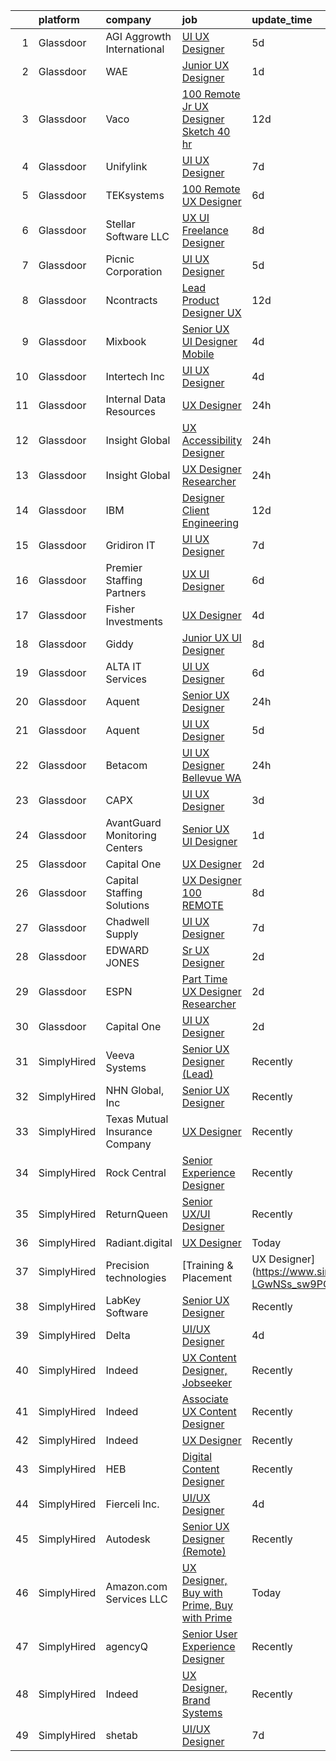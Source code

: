 

|    | platform    | company                        | job                                                                                                                                                                                                                                                                                                                                                                                                                                                                                                                                                                                                                                                                                                                                                                                                                                                                                                                                                                                                                                                                                                                                                                                                                                                                                                                                                                                                                                                                                                                               | update_time   | location                |
|---:|:------------|:-------------------------------|:----------------------------------------------------------------------------------------------------------------------------------------------------------------------------------------------------------------------------------------------------------------------------------------------------------------------------------------------------------------------------------------------------------------------------------------------------------------------------------------------------------------------------------------------------------------------------------------------------------------------------------------------------------------------------------------------------------------------------------------------------------------------------------------------------------------------------------------------------------------------------------------------------------------------------------------------------------------------------------------------------------------------------------------------------------------------------------------------------------------------------------------------------------------------------------------------------------------------------------------------------------------------------------------------------------------------------------------------------------------------------------------------------------------------------------------------------------------------------------------------------------------------------------|:--------------|:------------------------|
|  1 | Glassdoor   | AGI   Aggrowth International   | [UI UX Designer](https://www.glassdoor.com/partner/jobListing.htm?pos=111&ao=1110586&s=58&guid=00000181ae3c5b92a1b04a38618ab7f2&src=GD_JOB_AD&t=SR&vt=w&cs=1_740cd828&cb=1656485600511&jobListingId=1007959098784&cpc=6193B0C32834B022&jrtk=3-0-1g6n3omtukbn7801-1g6n3omuejoqn800-31a2bb4175abd439--6NYlbfkN0Djn2IX06ySSIMu1gfEBEDPYQmbvGwUh4vHPX3-iaCFfQnsfj8FxF0YxhOo-2lW_WpwFCf_rpYGO4erlWt4IBUluqgCUNB-J8gdmphXRAPqbRpt0rOJHz7vASntDwxE8Q3SUgZSqySB1n5evxZKZUvoZVX1RPXSZYW_8CudaFst9ymiw6KYxMEICVIrbvJcH8hnqIiyBOYlv9ROhnE1T8v3jq-ygaIem0tJw4CpO6tGj3WZYCofxtHjw8asO6MrtgpBdp4-Rgt9zQl-g44zYvArmkmOfbFkoS3v4vfI1hzcJG5wBds8sycO_ozX5LO1dIMlMA7_CoCwpZj8QU1rPrt4CtRudybq6tJwFcwu-vjL9Dusuck93U3cyNM-vxJjh2RO_-l3a_Kc8tOrwf4mbrkRfWZT0Pj01Ipa0pjV5U9m7Bb0NheqPFGdqfuR4xbCqwR0H_v3YkA6rwPEa7Epd0YjBfVaobH_9BQ5Rf8wbk04RfmRhmIR2Dr6zfnSAvRpTO83mBbQRmm4zls2hhfrRJb1iWkWNZfy0sMsuP1UTVAWfUAY4rQmn8Cx)                                                                                                                                                                                                                                                                                                                                                                                                                                                                                                                                                                                                                              | 5d            | Lenexa, KS              |
|  2 | Glassdoor   | WAE                            | [Junior UX Designer](https://www.glassdoor.com/partner/jobListing.htm?pos=124&ao=1110586&s=58&guid=00000181ae3c5b92a1b04a38618ab7f2&src=GD_JOB_AD&t=SR&vt=w&ea=1&cs=1_30eba98f&cb=1656485600513&jobListingId=1007965660797&cpc=723ADC3DFE402989&jrtk=3-0-1g6n3omtukbn7801-1g6n3omuejoqn800-a0faa841b9636158--6NYlbfkN0Bl9QJxqCZcWcAyXa034HOvbvet4oZucNDN581_ynRfl1w4Z2vSbYLN9J-8UY_LNbis_ahnIvu3LZzg0dHQhvYpikYSaQmSrDh-pRVEZq7olgA9Rdo3oFZ62Wo1_fs6FNnPGqQlfdhvIui1AJpL0-nPVHspIEnfXKUYk_X-lSPOg3qRd2wKNQsugmfAcHK8zbJWcHVLTYqkUG22dEjKRZ6JzsUIIouxmFCMEyoBIhTEE-_yfEuulq8hkhVJA2uUaGNSbBMeE7LePK3uUURcb_T6AAg7j3kvwsBQSjlcf_rPDfQtuikWhmCyw2gRC0BMoJHVvDKPzEAIZxJbHT1LEo3j6Hnp1rIHxl6ZLcpVt8OjzYKCSVWOq0eXnsbbuFU_HEGcDPUVdasUyXn8oW9TlVI-Xf82tm2fQYncPHmDFT9IoeJqgEMz0kyMfgoXSGYudJma8J8QH_o-fhYvfrne65py4EajXPkTtbmGzPfNsW7Rjs6-FAIzLYru_qvXugwtAmY5v6Exd25h8w%3D%3D)                                                                                                                                                                                                                                                                                                                                                                                                                                                                                                                                                                                                                                                         | 1d            | Rochester, NY           |
|  3 | Glassdoor   | Vaco                           | [100  Remote   Jr  UX Designer  Sketch     40 hr ](https://www.glassdoor.com/partner/jobListing.htm?pos=118&ao=1110586&s=58&guid=00000181ae3c5b92a1b04a38618ab7f2&src=GD_JOB_AD&t=SR&vt=w&ea=1&cs=1_d59a9713&cb=1656485600512&jobListingId=1007944758568&cpc=8795CF9063CD573D&jrtk=3-0-1g6n3omtukbn7801-1g6n3omuejoqn800-e02f2539d15b8b41--6NYlbfkN0D_sybMACCpf9B-677oK5j6rPldVB6BlrVvFjO_o-GJZbzuF-qh4PxErFUqfUsv_6v6VuEJytk8OTP_fPK6NLhMXO4uNYpuWrfG67JPzeXrQa9QLO1j5d3KHgtEElJETLv16xvINxfEp-OkHf9u4J2oSbIJ_koUaoySeXtxA1lZyA9TNH7vLdhcW70W54FMUhWSFVV2QrttWrouMS3EjbrxV-I14d4zEMAmWMIXutZ46pXHkiEeoZud5ak3JKtqWyq71lYKw-oTUuGi0ktI7a_DPOyzILc0GMmA7982jR_Une79VpEtIMCy4YXVkRu39esMM0t1paXtJFkjPUkTyr-NUGCmQkxGMsea8zgMxWQZmotXWXUHIKwouOciaT4yWoc7L4Rj0L4ufALhDJrwSctiL7RddpPaef3ZLMn8g4n87hBAm1jucLfnxw0YsB6gxTio3G1zHoIrbHHe3WVg0eX4dULspHjs93hI0WF5jgYyXVA0rH3i_ow9v6iK5UHajsQPLaYZGS4uTnec6Ifcf-smEzE1Hv9o2s-bW9FlY-wNiQ%3D%3D)                                                                                                                                                                                                                                                                                                                                                                                                                                                                                                                                                                                           | 12d           | Nashville, TN           |
|  4 | Glassdoor   | Unifylink                      | [UI UX Designer](https://www.glassdoor.com/partner/jobListing.htm?pos=116&ao=1110586&s=58&guid=00000181ae3c5b92a1b04a38618ab7f2&src=GD_JOB_AD&t=SR&vt=w&ea=1&cs=1_af9f1eba&cb=1656485600512&jobListingId=1007954705949&cpc=FAE5E775D180B2FB&jrtk=3-0-1g6n3omtukbn7801-1g6n3omuejoqn800-8345601d84ebea1b--6NYlbfkN0DvAcWfG7V1pHyva03dWBytnrLpUwozvI6r2yU4oYTlewjbgBNs_sWRPPVwjFBjT_Ecw3ueYTzyeI4y7lbeGagXdt35_kUzWqZ-VZnLPmck_Fkl8xqmw7Zj_aMMvEN0sMeqRhoc6zx53Kiw5imQHzWRUlv56q4q_4_gu8kbRfqQeUpuis8ZM2Zk3cz6eudyQyZmY6sxFyK7POleZ7qYoB-_NJ0jKJhBnvSHPhirVl13tFrAlwIVkQrKscthSRVYlIpf-bNALnzlvJJNdTp3mVSw2ll91kLxmXu-0e0_rwfgSils1hGCoUwQOCUz5DtMbj0Sz8o9uZ9zl5gAlml8bmLd1D2qmpfZSnOTlm5qpPXlYd5dfAXoDgot_3upTaJ2x6fejBj_KIKIJbzgq4iyOPfNKOUddVKyOsd8YJfq2-vHVHQOZVRBhahBJZvmVKIaAxxR8P2OicWaI3wSXN2dUOdS9TFyzN0LbwPAA8JoNv2LmujUmVfNPPz6)                                                                                                                                                                                                                                                                                                                                                                                                                                                                                                                                                                                                                                                                                         | 7d            | Remote                  |
|  5 | Glassdoor   | TEKsystems                     | [100  Remote UX Designer](https://www.glassdoor.com/partner/jobListing.htm?pos=121&ao=1110586&s=58&guid=00000181ae3c5b92a1b04a38618ab7f2&src=GD_JOB_AD&t=SR&vt=w&cs=1_13d5cdc8&cb=1656485600512&jobListingId=1007956238089&cpc=47CFDC01B3F81FAC&jrtk=3-0-1g6n3omtukbn7801-1g6n3omuejoqn800-d1175cbc0fb1a4a3--6NYlbfkN0AuKz8EBO1xHDEL7V2YF9xF3dC_I9B9i-Zw2Jh8clPMK9BxhHDJszxSyW718EipT5MK1OGvzkmdMuVHp7jiqARR-6rJqDJeEwCXvhkQSMqugnPDxzwrGPIRaB92AMzcjUI9N4hb3BmvfBLRRR-zhbGxCYqW7Q_9v9qQqOIu0swwyd7atvHuJebjTTfBPZA3Kx4GBkQArD2QHR3AmRMbpk9egRLR3ZdvYP46TG4sNc9ZsqJARB5XH9nG5hTDGeS556_feVc7LI1QTxlLT-pmyh-QLtQ3xETgW3WxDjjW60IeRL-3u5tRIODNs5uEoDV7xDEzzs-vnhq7hB6oKL54oxfYpTM8Xm30b6crQzeuSOpbCgU6818cB0BaAM8gmxA8MJBtb5sydsZB_SMsIjHCKhxLVandAj25e144f0O0EzqMud380iLBS5jmtweO2U9qaRn5W1aQSn47DEyGHX_txxKZxSx8fuf4uQWHm1GOfD5ZhmJWJtJEOhVNcDgHlqH4txBzgcdrE1nn4_SPQeinY-XFs6kDQK3hZOG7LVZqNPbo9O27x7XSw3tPi5m9QmMdQ1Cp1l-DYBK8sblFN0pOYeEarFZ_1Ydg9rcuvwz_kn6x12elebMY7ZqIx3P8Q9XcxpjOEecAv9hK4fO54ZWlIC-o0us1uF_N9l11LGPlMisKzuKkUIGupBXV5AOXakCh_vfWZsCciyk_D4CebmbHjYzBpK-1nGFSMUlcyphsOWBSr0fG3bZIget4H0P7TLBRqIgSprjNERV94v4ZzLiYHc4ea2vSsmmwEnghGe9Eq_y4hedW9yWEhEA9Gw5lDEVAxMY35LakVawk5TJZHWWpWPUr4nP0W5PL-AnvtlLHgkyYRtyihX40KhgvxKLnQR2-9BgsO1s32NgnvLe7P2oG7EBs2reqKwVj8oM82eEPsG5xWXgkd8Qji0cnnbdgHjDuQdNprX4OCqZC2Q%3D%3D)                                                                                                                                                                                         | 6d            | Chicago, IL             |
|  6 | Glassdoor   | Stellar Software  LLC          | [UX UI Freelance Designer](https://www.glassdoor.com/partner/jobListing.htm?pos=102&ao=1110586&s=58&guid=00000181ae3c5b92a1b04a38618ab7f2&src=GD_JOB_AD&t=SR&vt=w&ea=1&cs=1_f7e8595f&cb=1656485600510&jobListingId=1007952576276&cpc=C4A69CCDBB3B9599&jrtk=3-0-1g6n3omtukbn7801-1g6n3omuejoqn800-0eefe25d2b1f7dc5--6NYlbfkN0Ag7T5ST3ToIM5SK6lOY2rFzHbgRvuI6EMUSvvS0odH9JpLNm8vkQ1TWpcn0o2QYP59qNT-uG9FWbkUtyMUZIbg_ZSbtBg-7w-AYJoZxzgKyq3Wps8C_W0e-NpDbyTs-trGtysh5Oy1bP51tfzFZQJIiNKepKy_D0xAp1bcWkSJm--6NxN_349w9-uFQSz73k6kuLMaL9FeWQYM497DnHHMbdUbl20qD9RP8IQNj05N5xLqHy9R17xu6-1dTecm553PTRPmB4cpjdKONhTF4fG12We9VRGvgtIHNlfMRj7nUdRBtbi8l-jwC1a2UPPd6rOIMsE6wmEId0nAIpVwIqN22EEXcApL3H2_gb8W3IVLUsLSgjSneCyx13FjpSCRNYF_Tn7pRPkuoifvy04bWwWQSSaQ645Tve2ypxqklBpCru3VFhh96Rh_FBeAAm1sKRouAcVgJMLMzWMJkcT1qwVD)                                                                                                                                                                                                                                                                                                                                                                                                                                                                                                                                                                                                                                                                                                               | 8d            | Remote                  |
|  7 | Glassdoor   | Picnic Corporation             | [UI UX Designer](https://www.glassdoor.com/partner/jobListing.htm?pos=101&ao=1110586&s=58&guid=00000181ae3c5b92a1b04a38618ab7f2&src=GD_JOB_AD&t=SR&vt=w&cs=1_beb989c0&cb=1656485600509&jobListingId=1007959855137&cpc=280AB1FAEDD8D536&jrtk=3-0-1g6n3omtukbn7801-1g6n3omuejoqn800-56d71957f64b4f26--6NYlbfkN0AZhccrYCUSJlZEde1UnGXnwlG1V9FU8luw-eezWnVYrwkZU9Nn3vDPLiBGdKfRfOKqHoH9lNromLxpJWxz1HCnkCbTKREXczUIw_WJJAFekORbwSnros2KrSQTa6eBeFZB4cuIIu-WAB3SvjdzxzFl2gZrXlqeow6F15u3zaXViiRXiPRmPKqvyU2KJ7shLnLnGYdqVXxhCP6lA4O5tYxxW9pDglQDJyyFm70GaAtBIYCpnJiNV2xL-JJ5TA5_Ye_u5BEOpQx1wKdDk2zBI1mLkA4VyCLMj2ktVDacxLcnsMEa59-rJe02e6HMBnJpeWPhbpz7eLhGBF1YNH35M5QOUYzJOxipoPVgJQf_S6QKjP-Rn7iC-hzFyghEO4fzMJnHTU10s2YmViKkWO7861X3NUbxT-VALFolVk9SINjXZ8rGDzs8hWIu)                                                                                                                                                                                                                                                                                                                                                                                                                                                                                                                                                                                                                                                                                                                                                              | 5d            | Washington, DC          |
|  8 | Glassdoor   | Ncontracts                     | [Lead Product Designer  UX ](https://www.glassdoor.com/partner/jobListing.htm?pos=110&ao=1110586&s=58&guid=00000181ae3c5b92a1b04a38618ab7f2&src=GD_JOB_AD&t=SR&vt=w&cs=1_1b81ceb1&cb=1656485600510&jobListingId=1007945346444&cpc=618B7C2C2BCBC227&jrtk=3-0-1g6n3omtukbn7801-1g6n3omuejoqn800-d3da30148c1642f8--6NYlbfkN0Aq9HmX44OUCT9C083U-tVLtPMcE-Lo1ci6jGD9sMH0eTtXVsGF8AISsggloWTf0OJTz59b83qyOmlukXXwzz9xrcMoEkWSWf9LqSqkXpYNDwGXj2IAK0xEMmGBFyQLkUUEC-_0JV3VAKkjQ1CYbP9v_SLIK4CXzCotSk82l7SG0evRUAGF0NMCerSxYAbPxbn526EXmv815RA2RlBLBgqVt4r_1UUPU4PTHkQ1rIHHcxLuWCWvOD3s7_s_QsHk4vxHMW1gg9Dxc8o6zbIpwlehF1z7aNhSX8lJ4iSD4WARKSWd_4v6pyC7_Jns4h1bUljGpeKXN_QGAo0jttG9tHSr6p4JpaYXCfY1sux0-4oclOlrJPpUVsFYka8MqK2jvser5l9lfzuPQw8lZHD-AirwMEgtXp9UlXl_omfyGkpzAO3VRWg0527Y73ILV8mvdWHcxv9DRobRRaisiQ_A8nr0WMi-MrygWt4X8CZcvlVn1rSwcVL-M1Co2IAlHMeDZXJJQqQpHUQ2RufEgRQe-wo9fUPJXiCVIeCKzYYZgcYj7ycMPgfNB6MwX8oio4QAl6BufW1bhW8sYfBU23U1HGwmFbIYryUIN9Y%3D)                                                                                                                                                                                                                                                                                                                                                                                                                                                                                                                                                                    | 12d           | Remote                  |
|  9 | Glassdoor   | Mixbook                        | [Senior UX UI Designer   Mobile](https://www.glassdoor.com/partner/jobListing.htm?pos=122&ao=1110586&s=58&guid=00000181ae3c5b92a1b04a38618ab7f2&src=GD_JOB_AD&t=SR&vt=w&cs=1_a5c990c9&cb=1656485600512&jobListingId=1007961251273&cpc=03F67E1B243A1AE3&jrtk=3-0-1g6n3omtukbn7801-1g6n3omuejoqn800-48d23ef22572f234--6NYlbfkN0CgBgcxuOwrlzWFp0xvOgllyDb1Hw7UsKEX_IsXppgvM6uAJamCvu0RwJqTxcssVeWuAE7kam0Mbj4OAuuLasRcnQQ5eRSC7u85Ks7LNrnYsgF4AOu4yo4R3SxAPmHwiy__wqaT4RKPXHY9qUX-I9ZWqr_oZtgQmCVeUo6dgNu5MsoshY_VlrMVkMpr1DxMoxMXF9V503bqkSG2ckfTV5IQGGvSi0MWbAewKyV1S2pBgOwpEVUwlM5A59QNlUswKBaMpBNh2gwdVPcnb2D5pWysjJOTHqZ76GvtEVDwBBF7u8DxlbxBiYrq1W-L2tuY2QiWlslfQFFBBW4JO8i2lJY25yZotmSBqicGe3HUhPXZKw43zFAQv2Otm6AgZWzTr021eaUXhQKY4IXkZqfvIsjRc2MbOuqjcrHag8Mtq0J_CYHS6Oqw7FcVIHG0GCyBc_g%3D)                                                                                                                                                                                                                                                                                                                                                                                                                                                                                                                                                                                                                                                                                                                                | 4d            | Redwood City, CA        |
| 10 | Glassdoor   | Intertech  Inc                 | [UI UX Designer](https://www.glassdoor.com/partner/jobListing.htm?pos=104&ao=1110586&s=58&guid=00000181ae3c5b92a1b04a38618ab7f2&src=GD_JOB_AD&t=SR&vt=w&ea=1&cs=1_a5cb0ffe&cb=1656485600510&jobListingId=1007962072236&cpc=39A4E8CE329AB187&jrtk=3-0-1g6n3omtukbn7801-1g6n3omuejoqn800-78a1d7054f60575a--6NYlbfkN0DPtnWd5c3HSXcHE7Q9oJFHp5RQto9btUDg0qVxvc0iqj-fTOFvfyy1ASDi6wx1MLRFKZuqCn0oWFb_YUg9_gQHixz7-UunjvelxgYqfOjCC3bEKi5jKMuP_R0yp6xj-SwrPJPjFxWP82GukHDaXMiFBxo5j3UPfOZe1H9vMPyfwxHXbXjkD5wxXup_ZjoHszj2dYhzqffQfvU_gw92_zyxIX6rKr8Nd93NTDs50jVWFOySCfK103EQ2jkd_QNIOcCllI5tL1LkoHHMIHez0OleP-AvRlo5LRTW5Na2hP1Y_HhaPyfbcRQWyHLWZ-5-PeziiBIGNJPr2cjeT-AHv8YVuZvdWVvOEB2857UfInWImD_GlfaK63-HOIV9wvfxEKOvZtomQIiNve_z8tLWVIXdJsol0IbguIPliW1kMjOj5Nvw6eWglZhDKoEsnkPt4FWjHZdKC3X7mVh2ld5Rb1Es3TOWc9xpuqNfRWPrEiphDiyszh6Su9N8--sa5HWVJm3yuup_GtsPqX3oLMW6w5icHiF2hyLfJosmQAsYaep-Ze_2FD9xcDYSnMQtPsMeTiu8IifrIOsE1w%3D%3D)                                                                                                                                                                                                                                                                                                                                                                                                                                                                                                                                                                                             | 4d            | Inver Grove Heights, MN |
| 11 | Glassdoor   | Internal Data Resources        | [UX Designer](https://www.glassdoor.com/partner/jobListing.htm?pos=120&ao=1110586&s=58&guid=00000181ae3c5b92a1b04a38618ab7f2&src=GD_JOB_AD&t=SR&vt=w&ea=1&cs=1_5ced085f&cb=1656485600512&jobListingId=1007968443123&cpc=32EE424DE2B657EB&jrtk=3-0-1g6n3omtukbn7801-1g6n3omuejoqn800-32c858f71b520440--6NYlbfkN0D-IIHpRgNhhiguU_t6VlqfhfFf3-SclHiEW6RanCpGL0AEnsnTmiX299MBfDVxpfo-5zRN68ol5JfiYGxRMp2na96tIL9LU_2XVgU38mkoy_AjAJKnwnfnNr46nlM5VxSkz9FYTZB7uTE90SFVMEAjnVC9vIy1mjxQQVIRhEiNXHqpGfz9zK5V9c_d8pGi-fj_8XmGTgOKGk7GgbeVlkD8FvzEVXxqM_5qO3WDftaNGsVPkgOeqR066NTxjaQdoh586fJAePhzEstm6MqF--Nd6XBlHBgUrLIX2Pd6IdWO929MMibqx0koGCXyaE26LisDup88G-YHXSiqxsKav_x0Zek89jPGcSm6ME5oYc8qmkPqCR4OPgy5xwD_rV7TGDjCqM3O26v2U1MjAYCq-8xy3s-wwSL1C29470LCsoe0YKurDOPrW7RwRXnWJgY5pR5UbEISeWO3FGvpmE5DdEEUD8IGuGjyi-9AFZ4KFEGXHm3J5jQqcZFt8-dKxGZN0LDsjNrSRgZzo7nJybdwShJc)                                                                                                                                                                                                                                                                                                                                                                                                                                                                                                                                                                                                                                                            | 24h           | Remote                  |
| 12 | Glassdoor   | Insight Global                 | [UX Accessibility Designer](https://www.glassdoor.com/partner/jobListing.htm?pos=127&ao=1110586&s=58&guid=00000181ae3c5b92a1b04a38618ab7f2&src=GD_JOB_AD&t=SR&vt=w&cs=1_49c75f34&cb=1656485600513&jobListingId=1007968781531&cpc=F41FEAB56D215062&jrtk=3-0-1g6n3omtukbn7801-1g6n3omuejoqn800-bf1c0b970e5b1c56--6NYlbfkN0BKkHZu3wF05EeDimN_p6sYpKCMArvwa95YdH7UpkaBCqc7l59Erwqcl-ZxWPl_M-l_WPOzjxV44hcsdBZL_GlC75Rl95SPY3hwVboA_4YjzWjsNr_1fswuuL2GPGdLNyAeKq0NEOeGJ8aL_3d2YklSYszh8RSQydGTN5Nh9PsJ2rIYy16mMco5OnCEzsuCPfWQwBx_xDbHe77Q8gk3IKXJBkzEWGLpVxdZt7qhF0NJQPgjLxk-2g2cKvNYE1Zk-Ip8vIqQ8TDbrN_me-AtW-nsGOSGrI46g9BRPVrN7L7fLq_V9RtvX2F7rfss2lREVZOuJqq-TETgbJMpN6TBQnUzMiFnBqMInscXcRjaUJUrR9Pjz2LHQCm-fyRVYJ0_D3TVAV1Qbg7bZvxOjl0aSglpRD9AYoGt2LuL5luTifO15jCwOi4BY0wp_jnGHCngpfSjURaBhILhs3EJf1SxwZxFDzwFULzx6IIQikY8S_SXZQ%3D%3D)                                                                                                                                                                                                                                                                                                                                                                                                                                                                                                                                                                                                                                                                                       | 24h           | Redmond, WA             |
| 13 | Glassdoor   | Insight Global                 | [UX Designer   Researcher](https://www.glassdoor.com/partner/jobListing.htm?pos=128&ao=1110586&s=58&guid=00000181ae3c5b92a1b04a38618ab7f2&src=GD_JOB_AD&t=SR&vt=w&ea=1&cs=1_784e0e6c&cb=1656485600513&jobListingId=1007968791211&cpc=334ABAF5D42DC775&jrtk=3-0-1g6n3omtukbn7801-1g6n3omuejoqn800-3302df69f1b49f4b--6NYlbfkN0BKkHZu3wF05EeDimN_p6sYpKCMArvwa95YdH7UpkaBCi52Bcb3JNt3QpXU1JGZrLRD7sv-P36Jix2NDzxnAHaQrDg_KcXVSAv1e9Hph2_BZ62B6DF9tAp-3dZqnV2QpWGJbPLJ0pcemX27JKSSdlIKQ8srLWzDLhBmpmsdJx3O3YIz-F-ZadME69UZDwX-Uq5h_LlkB6wNBS5Ecolq1nC-P2c2t1qlMKsZxNBDGOmZjxcnjxF__rcm9H-073H6dH5_eGdkOG3G2DK5VtWzfbph2K8H13YVPLegnSc5LdyYFOFXNACxSLby6wPeedGFWSCER-HPqdVVWlEGxN_0VqdDi2FVkvOYSYu53xgH1MvJ6X0f1mVdG6BNdK2HaBHTAgbBBec2ByjMqi9mrayvaUU3NrvTagQgYqmHxih0HuVP1Vtm4b6OZzd666giHpG2v4tiWb2sgXnDHa5NEcDybUVMokWPCdnOuh4S2HZ0vl6LgoaObqnI8xkHNiPhCMEezOBF3F6AsFk5MQ%3D%3D)                                                                                                                                                                                                                                                                                                                                                                                                                                                                                                                                                                                                                                                   | 24h           | Remote                  |
| 14 | Glassdoor   | IBM                            | [Designer   Client Engineering](https://www.glassdoor.com/partner/jobListing.htm?pos=107&ao=1110586&s=58&guid=00000181ae3c5b92a1b04a38618ab7f2&src=GD_JOB_AD&t=SR&vt=w&cs=1_8e088cc3&cb=1656485600510&jobListingId=1007944467002&cpc=A938E184CF850189&jrtk=3-0-1g6n3omtukbn7801-1g6n3omuejoqn800-a2d9a28838ac1f88--6NYlbfkN0ASsx9s5kYVCGTGnmC6Xh9NWSoe0erEY_uce-MxN6cSfhCFF8tPJks6RQ6ru_yf5NJI_vklqgYAejQ-A40K5RViQCSBF8LGEX6XtHheCv7uQMicuOD8bMYyUORs2pRFRswTACWwYRxgrmaMA6_p8dmRkNPVx7g2nmzHK5TMn5lTKuDemmx2UICsmICcgUhidZWlW_NEpg6Aqn8b6dfPGpQv9UxU9xzfjvxMoiZHvyfZOQmJoio-_cSbxh4RcWvoRNvqnB-zr2p-_1mTBwOsU_8bGq6krK7XF-gsXZf6Ty6AyFB31RZxDp-7F0mrqzMuMgXplSK2Xnsf1QUk02VW_stqATJOQ8aYIk7hIVDu1-IlwDh6xsNEu1Mo7HFqYvolQ6P1O6uboproxFpCwpzW78hYpXZlNT_uDv0qQRLcVs6R3MPXqzw78gpOomArCstNmvyyujeYjy0szkRdkXXZQA5HleqCzhEPPmBYL-UXcc3Rnu3Lucx64u9bNUkKPlWnfD3XA2oWrVBmCzVCHnmc2E7q-IB20nOmuak8O5DTiczdWbxV1aIie1-BblkS85wvV7ITIB2rK21lYPkuwa74yO4oXJDuaduQ2XepHirH3mKpK60xFKuhCkZdTg_G2_bHeDgvfO4SyVZTGmEQghez3jq15d0QmvvAlfVFB8nqZd4gdLm4A0uoUFgXs7CVHfIWHDp6Y8gf_klUnYAMGoi-y1Hvp_ousg7h2pfmks833lxh5qAG7BGezlaCqGOpVHcRMTaFD0TvJvCvvd43SNukSL-RZG33bCtindQtHhbWvpfFr6xlgk5DcBIf6_iYWfIfm9MVDgVng4PPEFIuVhJTCZw9AsUHYQnTMjciOzNd-3mlBz5Om0lggZFf2_hjvGvl3f1H-8ZRxs6LfYwF1G6p5vhmc0yOTCu232WkuSjt5FOoTnW37R7oflU_sOLAU3f2-Wod499ZR3sF8y57XgAWC8wLuTeR3B3CGMQ4AcQ6A2thckjdjlxojJaRxGIv8wq9uwU6K52np2xpFf6P0IFMYpSKsXKFKYzKMZWBUyyEcA53tD6D2dHZuA_7vOynouaINZUKnpptYsWCrfeghUN5NjKbdtPRIEizdkxGeSM74jnsmOeT_hUQX0t09DeiBL6rkK0%3D) | 12d           | Seattle, WA             |
| 15 | Glassdoor   | Gridiron IT                    | [UI UX Designer](https://www.glassdoor.com/partner/jobListing.htm?pos=119&ao=1110586&s=58&guid=00000181ae3c5b92a1b04a38618ab7f2&src=GD_JOB_AD&t=SR&vt=w&ea=1&cs=1_64444b17&cb=1656485600512&jobListingId=1007954839355&cpc=2CAED5C921A5F994&jrtk=3-0-1g6n3omtukbn7801-1g6n3omuejoqn800-88741a5372c29d56--6NYlbfkN0CTHA6cd59lXtQJ-DuZtBHQsSjOn019HaVEc20FtZol1_8bPJW14iotuMuGn0biAaFCRYd0KBwWwBbRFxrBUU4iHa-oNGf6A7UbAHTY1FcqiGJ4ZrJQZG3AHfkfk-6GVMkW-RXN9EtjmLdujMyxw_q26hsxUj3-_z1pMvrT7ZNaJGKBDiggMxAmoMycFegEjLwHdOkhBsA0fMnB6WUPGPh0ptBCxv29sMaawaaHi1o8YC13QwJGl0eQEhYH2ILiL0jahiwTu-ppldEV8N4R4DRJXdb6Bbc0fMqrkxSE7zY4jZOWuadra_XWu7F6qIUfpXjVtCsruENYJ-XlDW0ZjOaWFFJo250NXvswOLqRMNTHtBH2c2m13M9TqMB1__aeLb7Wd4lpDpIqfwHdb4XC-YnGxnt0ZgD4XbqLTmomMOcfE6vQnmzaOKgFfBCr85M6iieVeFBcEWrbX7Oti6gDt7nJRpNjRsNEMM5qyO3_nM2zUMJyDCKODKIR5mdMknVQbWk%3D)                                                                                                                                                                                                                                                                                                                                                                                                                                                                                                                                                                                                                                                                           | 7d            | Arlington, VA           |
| 16 | Glassdoor   | Premier Staffing Partners      | [UX UI Designer](https://www.glassdoor.com/partner/jobListing.htm?pos=126&ao=1110586&s=58&guid=00000181ae3c5b92a1b04a38618ab7f2&src=GD_JOB_AD&t=SR&vt=w&ea=1&cs=1_748245e9&cb=1656485600513&jobListingId=1007956772391&cpc=8795CF9063CD573D&jrtk=3-0-1g6n3omtukbn7801-1g6n3omuejoqn800-fc0c857a1bfdea19--6NYlbfkN0CyyT-f4oNMZz8hL4LR6EcDrl5vB12i7SyJpvAxFYk5ESjE9CwDanhb7km0chTKgrn4T3ISQQYruKkbVeWGuhEp7D044_bRsQQdODtlwC8XpNx48m-vQoNzSCqUPTuBWs5ty6SyagT83UJBwJa6gR9yNVoyg4DGXJjYP3Os3td6xCESlnt-M7GhzImNeALTBgIt-z7ydN_wf23VUqdJpQ47GY973m5bBaVShcz-VsPeLcY0cNnZauiEQT65V0t6WqcuRa8eQzkrzyn9R_TC3Aj8dv0vPTb7g7NaeYWY921xGkq_WuAHd6WkOxM6Stx-t1o5vx9bHgqQAPxFH-KdcFeZOfI76exb66L7xt2Tx9enULtoIzK5lb82iz9gBtEe8uEla7buFS___nbbbT15ywXRMhgtDnQnUf0NV-iUkuBfGoU49JWlgXsmbpBuYl94sUIVIgK9UXCZMUprJI-IeSoJshm_dLCWJQCH4PFRJ579IcGLzLyp05-T)                                                                                                                                                                                                                                                                                                                                                                                                                                                                                                                                                                                                                                                                                         | 6d            | Remote                  |
| 17 | Glassdoor   | Fisher Investments             | [UX Designer](https://www.glassdoor.com/partner/jobListing.htm?pos=103&ao=1110586&s=58&guid=00000181ae3c5b92a1b04a38618ab7f2&src=GD_JOB_AD&t=SR&vt=w&cs=1_70836f61&cb=1656485600510&jobListingId=1007961810439&cpc=0F120DD93C91FC85&jrtk=3-0-1g6n3omtukbn7801-1g6n3omuejoqn800-53c137068b6c0cae--6NYlbfkN0Bl3v-xNSUlX6M4P4y9QgmujL-lOT3HgqySKLBFYL1_9cuj82YyVgUSV6vzZlcSa8Ywy5kWE_pwT6Ev_ehyyvgf6ChOvVCCMXrqYK4kjWGuO74yFdci4CaMxNo1NeYY1KXAqDVPu6lK10VN8upSFYFgQHdgF5ThRcfZuRk_r9E_0ORICemUCByWjgSiYR-i-es1nFACz8GQJc9UK1fFP2SJsv8LmoCrkcon3NEKcgjZyaS1Fq7Ht5YCrsdACAqilw2dUjZYf3Q__hwrDNlkfJyw2-ho7c-HO82f7Vz4OIINgI1wlZ3z50mVlOFxcex23S0aDSnk89TRVBG486Zzyz7TU_m2YUmQAMigZk69nCsumXTllM601mgjMs_CUBOpZOBuP-_U5m0Dd3bPx1LfMe0Q_a7Sz28OauUtAlwCHH6GFWe9AteEqF9eCKvMUzLiPFo%3D)                                                                                                                                                                                                                                                                                                                                                                                                                                                                                                                                                                                                                                                                                                                                                   | 4d            | Gresham, OR             |
| 18 | Glassdoor   | Giddy                          | [Junior UX UI Designer](https://www.glassdoor.com/partner/jobListing.htm?pos=114&ao=1110586&s=58&guid=00000181ae3c5b92a1b04a38618ab7f2&src=GD_JOB_AD&t=SR&vt=w&ea=1&cs=1_3b87673e&cb=1656485600512&jobListingId=1007951578014&cpc=4B86475FAF393599&jrtk=3-0-1g6n3omtukbn7801-1g6n3omuejoqn800-c06741ce87d16215--6NYlbfkN0Cd5ZvLdai7cR0fypH5_WiGezUQesq24dbKuF0ly35ya-DdLtg6_ErMLz-7uAZgdPZamq5y_fc4ZfEMgD2fWqckWmBbfsQ9JLTEFS4wMTE7SO3sY5Sj2_K9A8iasaOGV_WEgzfgCxrta-rKLd5Z8jahiu3N5f1Xs1KK5u8dVgR4OaF99KKjPHtYL4OXcmW1d6sSSsuIoL2WEXkhZqJiBHp7pKzVfO-rA4QZWKqDpK4TIcPY1ZpKrdIMLbxj7BBpTSuPLAtcixJj7ZGRshzzaOwRSuSBuJlwS2wRwVSrAC8KsxcOJL2622V-zkodIUgN8HuohEiXIVqYakKa5hJXoMFxjSC28nJlX8di_N_pJpYDsg3crEB5QG6CRF10fhhq8-l2wxG6nQHmmT6R0WL_BZfBKJarq2rg-ymzA9lDwJ04OU8UoaDa425RFHtIrxa1tfsnnDPsMmvTZfDR2nCFHiIWzOYHqaazC45XxUk_Bv9Px_DqOUZmWjjbBvky32umiSU%3D)                                                                                                                                                                                                                                                                                                                                                                                                                                                                                                                                                                                                                                                                    | 8d            | Austin, TX              |
| 19 | Glassdoor   | ALTA IT Services               | [UI UX Designer](https://www.glassdoor.com/partner/jobListing.htm?pos=123&ao=1110586&s=58&guid=00000181ae3c5b92a1b04a38618ab7f2&src=GD_JOB_AD&t=SR&vt=w&cs=1_851a111a&cb=1656485600513&jobListingId=1007957847353&cpc=A65DF3A704A48F9B&jrtk=3-0-1g6n3omtukbn7801-1g6n3omuejoqn800-e4637c6247f2d4b3--6NYlbfkN0AXtvPDqDev6liskt-h_3vAUEMM26GmMOlWYCAn-kvNiXTWhOpXUsJAjGAig0pzkvYa1xTv938V8AprbvBKyGKbluFkofkwjmWGEUGrixyiSU9B_zk8JUJ0NIqQpuryShHK3RV6xUk2Ggqlg6Of9EmFfPG9qHg7_gfZuYHS1pCyomKZ8gZZUo-Q5CZsnfNAgGz3ccdgTYPk7KFti6YNMBuIYMhDgLh7rsq61HgcAVGXbkIV1Yjgh3BrFNHLCPWAM5ATnFzL-SSmXnBDfiZaJNRhojnKdfAi3ljnjy1pSooK0RNoB_EX7HkqYAyy7d5Bobc1m8AxRZc4lV-31CcZp29ALogBw6Hl3uR3Ezm4zunhgTlTN_07LAu9qGZdYauRph4It06zkBZ_vBoIucx9HQ4l63D54j3R_GW-U7HtfbjP2Q66oKmXesPUQMntPvK-w_Tgs7HCYGMPGYuUW-mbuiXC0k77AGNa27HR9jYE2_awbXHsGji3riXkOhhqtVz78_3kVOgQHzwZB3OZF8BrKhUHAieDGXnLmdBadLjPZ1kzAb5nEpacEKxEvIoh8I5lS1odZgE_q1bwn_I7wSoe5cff)                                                                                                                                                                                                                                                                                                                                                                                                                                                                                                                                                                                              | 6d            | McLean, VA              |
| 20 | Glassdoor   | Aquent                         | [Senior UX Designer](https://www.glassdoor.com/partner/jobListing.htm?pos=130&ao=1110586&s=58&guid=00000181ae3c5b92a1b04a38618ab7f2&src=GD_JOB_AD&t=SR&vt=w&cs=1_301193ab&cb=1656485600513&jobListingId=1007968725685&cpc=451933188B21919D&jrtk=3-0-1g6n3omtukbn7801-1g6n3omuejoqn800-9af98a13e16f9bc3--6NYlbfkN0DMrcEu7yrtATojKJA7cEzGQ3FdRGWLh0CZQInL4ECGI9gD0Wolx9R2EDT7B77c2cS3hRBOt3hWuWMfLJlAB1axy1x2K9M0zkE3BrVCbEDnYpmzfM1EYf6-8QRX9I_Uh5t59NyAFirpXZVi3z0Ke-Vz7KOHCtyIc8eXOVnRaLFyMnelvmBv07XuKqSN2Vf0DRyIkxQFtvAjEQ5d1GBMjcVSF5253d4yYS275U5iczkItvKeCrQ65RYPisFDY4_nOolzgRiDQuf8bwKHEF245MFBZb8uZs-TuqwbmxWWo6PjtUyrs3VsOTKPhSf3I5PM7zGn5UEWGWd5Y4sJDvUwUlhrctYw2M8CcFhHIMhooDP6y2Pu3MM5hGQ3GYr9bWGctXaIGWPwKKOPiLYjljTftWUqxIB4aT6zzcULheE9A_v8KPs3klcKhbHS64lazqtp6e9lkZG-UvK3mb5CTe13KNtZ)                                                                                                                                                                                                                                                                                                                                                                                                                                                                                                                                                                                                                                                                                                                          | 24h           | Remote                  |
| 21 | Glassdoor   | Aquent                         | [UI   UX Designer](https://www.glassdoor.com/partner/jobListing.htm?pos=129&ao=1110586&s=58&guid=00000181ae3c5b92a1b04a38618ab7f2&src=GD_JOB_AD&t=SR&vt=w&cs=1_afce9b92&cb=1656485600513&jobListingId=1007959438364&cpc=654405A9B1E0A9F5&jrtk=3-0-1g6n3omtukbn7801-1g6n3omuejoqn800-7ba501d8f022467a--6NYlbfkN0DMrcEu7yrtATojKJA7cEzGQ3FdRGWLh0CZQInL4ECGI9gD0Wolx9R2EDT7B77c2cSlCqdmXfWM-OScmEOkGMgDduhYKtdfbMDS5LbnoFhs6CEx4wTEaQbpjZbt0vUmiOoURhNB61ggeJP_aSnMUzk3QkdRK49hilcXilknIKyxR1h8IQ0q6Iss3ECayCTWECxHTpTNQ7q7kEfB5yinLYgGySLm9JHekpp1T3ClOVZRENMekiqeff6oXullpo95dM1aNe7AGxvMYmWXNM20vd7dECoLaRa02nvt1dkqocL-cKjyOvPPNAbvNv1QhZpRr7uwXJ7BtaVaD-3CtN_7lOsqULDfzqCXOy6lhrZ2t4ICX00CwonI9Ksov6UWjlDr9FFNHJa9234D6Hv38nOz1f3mFtVplvL0BS4u2maLy_3DGFonkR4LM00UcwR7IS2YSoaQh7nQNSjruA%3D%3D)                                                                                                                                                                                                                                                                                                                                                                                                                                                                                                                                                                                                                                                                                                                                | 5d            | Remote                  |
| 22 | Glassdoor   | Betacom                        | [UI UX Designer   Bellevue  WA](https://www.glassdoor.com/partner/jobListing.htm?pos=108&ao=1110586&s=58&guid=00000181ae3c5b92a1b04a38618ab7f2&src=GD_JOB_AD&t=SR&vt=w&ea=1&cs=1_52989e0e&cb=1656485600511&jobListingId=1007969493567&cpc=334ABAF5D42DC775&jrtk=3-0-1g6n3omtukbn7801-1g6n3omuejoqn800-94f3b3522fd1706e--6NYlbfkN0B0Izwt6VbkFFXJJZbiXL6l_AuCgGrFjwKlssrm0oBBAkS6hwzQuY1Oi91sJWQdKXxZNHNeACqtJkXQYZoSb3Cl-Pk_ND08DR8iy7U5xMFow5Oi_l4KLPOwdkw25NilG5bFtX_veM9BDLIvq28DzTKvqg9cBmJIGlJ6ZENotv9ls5Mf6UI8-ifm31kUfs6e0EWN4QE3rehmbWD2bY4hr3RMB9U7Rbr2c5fiGzRATj-5stR1R-rUhbsSQsfhTfoNktGoDy1ukXkny7jcvKbdWQhBeH9jWNMni6xoK0plG5SCr3dHPEn3VmLfSHK1-rGUSahlxsI0AxAXo832kTzAVZKDbENwX3Nr4HTrR-5E3lNkXoqYxvJxewah0xeVHSFly9Ng1MwGBkbeiFxVZzrL821YVhYywBGjMQbhS2AJiNdzansqCCYdaM_h7rxMz-2V270XP07PfsbZ_8yPzfvA7SLoDVEf2kVYr2UOpsQDbOjg_TT9eRIUqgyWiB1aFsHSSrM4YJz-ogL4ExSzj3ee3HY1bzdkgGMIeuEyoMr3HovwY1PITpwQzykx74t_EFEiqrsuJjjr4TC4qIjt_1iZMwndcF2gWDECcPAcKf-VeqW6yGmqcCI5trzVap4jlxl1tsy-KWXMIW__ar5tgje-RBWM10ua5P1-JPN4RvSEJmSmlwvncRu4r4eN_tLlb9PIornYZXyf9_WNz4Awc9sbeiqqljyaoEVz6_MIzvaJl1jcg1l_F89RkAQGoy8hBuCgTD0%3D)                                                                                                                                                                                                                                                                                                                                                                                            | 24h           | Bellevue, WA            |
| 23 | Glassdoor   | CAPX                           | [UI UX Designer](https://www.glassdoor.com/partner/jobListing.htm?pos=113&ao=1110586&s=58&guid=00000181ae3c5b92a1b04a38618ab7f2&src=GD_JOB_AD&t=SR&vt=w&ea=1&cs=1_371cb3b8&cb=1656485600511&jobListingId=1007963610137&cpc=B076152010A3B66C&jrtk=3-0-1g6n3omtukbn7801-1g6n3omuejoqn800-3741b7e48eebc2b5--6NYlbfkN0AZiaPZyccuKjlre0e0RaBFeO48J0QExrO5hcuLctOVaEe4jn3sP_uCDkaJ9aMXDjdBLKv55yOmKCyVPjr64NWcjimX-JGM6hSxiWprJdTi6_vLk6x8y4UFdT-cZBn9EMAq75NuovSqtyefscW1QU40hllgczFlJTQYkIma-Pjks_lZlRjBr57U-1_Y-cj3VPXQKfuVP7UZuB-iLaNiVU-8FqD9IieLAL_BU12ICdV4hZ8fBcPcCrvXkXZFbfWdc9KXwb1sRjuW60Pjbr3dhJ9wW7aSZ5ELW5E-aB-PzJg_r1PWj7AN8QF9gq55Sbe9lunt8QF3GGXMRTPiCm7nmFZs9BwdeR35vkKBIpEBtyw9d2vgw8Wh7GUSZL1FTmyGBMOKpMEADOlacWnUtST8QUHkrvorV-P7ZtMiLXwnqhM0KL3aUlDI00MnUyYMqSjWKT0s82qKfS_ZTSzhfvVCWH7zmK1DtE5-4LgMrisvnfURTAwy6pkNtoI_)                                                                                                                                                                                                                                                                                                                                                                                                                                                                                                                                                                                                                                                                                         | 3d            | Remote                  |
| 24 | Glassdoor   | AvantGuard Monitoring Centers  | [Senior UX UI Designer](https://www.glassdoor.com/partner/jobListing.htm?pos=115&ao=1110586&s=58&guid=00000181ae3c5b92a1b04a38618ab7f2&src=GD_JOB_AD&t=SR&vt=w&cs=1_ecdd367b&cb=1656485600511&jobListingId=1007967649125&cpc=155EB9D5185558AF&jrtk=3-0-1g6n3omtukbn7801-1g6n3omuejoqn800-079d98be9b135951--6NYlbfkN0C-twoDDA1GDc2MmZ72p1lpUlImnDGAai3GuyXrUGYXXdB9DXX5lzfWWh6bn71MZSuEyJf-HKgiuai5q1-Gbi_iKp6dpexOiYgR9BN-TBs4rCpSDOEePQzH_WdZggeLtI0NdQV9RA-NWmkkh3mikVudMQAe-XlElJxbAMa_UdOR5kvUlACMelKAzn6NnKRO-PY1JjZ3viOG3wecarsci_c3jdOH6KfrGJd_oYPD2VbEDcH6iyS0VDao-tqy0xIUDufAxjCFxc3ukbwfFjsZh9Ibo_saLRZXEclHtRq94WyEYr9Kg9dAYdU69l0Cyx9y3brxRLvq0gynBUvquvBal1xhiwd_ph3vTPlnHvvd0c9iOLiqbmTbBopVq9luF9ivCgF9c0lZYcroWZ_2loGXomgd9ciAjyuCdQI8JvFwwqB9xLhCWKbEAJddzukge11PvzYBfDzROulwjJvuuLRK2u2PMlMnWc73kZKkN9ApjqnnFZx3DfSl1PFodAzU_kZEy_lnW4yOT_hbrnoxHhDk0Jltk7irVxTd7BOxgODl7CzkcG4TpS5hChe0)                                                                                                                                                                                                                                                                                                                                                                                                                                                                                                                                                                                                                       | 1d            | Ogden, UT               |
| 25 | Glassdoor   | Capital One                    | [UX Designer](https://www.glassdoor.com/partner/jobListing.htm?pos=109&ao=1110586&s=58&guid=00000181ae3c5b92a1b04a38618ab7f2&src=GD_JOB_AD&t=SR&vt=w&cs=1_523eef71&cb=1656485600510&jobListingId=1007964783475&cpc=14D5209370AEC984&jrtk=3-0-1g6n3omtukbn7801-1g6n3omuejoqn800-9af9b3ee7fb28ba8--6NYlbfkN0C3j_zLGvpMLCdiZ0WC46XqVTA1VMZzOzKXPhAXwYlrNb9EbKZEg8x0wzjxx-xvfPrndOQzNlLq4UmR2ro7AE0dG66F6efw2_YF4fUnuQhS7iYVKTz6scjtVQJP0ElrnXrXrhytOa0Lg8Wg8K_aWaPaKpgnK_8EVmazS9BB3idqXBxcPgJtD4EGq5t09rHJnribLKU0UchW5kng4mfgv9eodp1vgw613iQr2MMfHTRkwPB3V0NYKZamz0gx_bICIUqTSeq6C_7ONQ00jZWOwPYyPObJXnYYqrn6xeWF-8I456U1cUm_rSLb8lOTJsVTh4fNUrG4jV-RB98Zjh5-5mSkZlHBtB4r881LnvfKj0fWoroZK86DDmY0ECBX1-iEKbOMsz70gxQy-RO7SezLgVw6V-9VlLtSZKx93XNBhCAXqBOepmSvjJYw23cNSogzwvA%3D)                                                                                                                                                                                                                                                                                                                                                                                                                                                                                                                                                                                                                                                                                                                                                   | 2d            | Plano, TX               |
| 26 | Glassdoor   | Capital Staffing Solutions     | [UX Designer  100  REMOTE](https://www.glassdoor.com/partner/jobListing.htm?pos=125&ao=1110586&s=58&guid=00000181ae3c5b92a1b04a38618ab7f2&src=GD_JOB_AD&t=SR&vt=w&ea=1&cs=1_2ea301ac&cb=1656485600513&jobListingId=1007951631769&cpc=8795CF9063CD573D&jrtk=3-0-1g6n3omtukbn7801-1g6n3omuejoqn800-b13c146d3a85f1d6--6NYlbfkN0AHXq2vAVwR3IH7wgnTMdWCa3HguypIXx0DFudX-u0zu6XSU0N9gDGCMsnO9yvyAfM3Fz_9qIkMrPfmrxmGIXehzgX-6ExdnXbE3Y4HTqGkAOPALnIlpMU5xWuwkBpzYMNvSTNb0Aa6U6-GOFhUO-yarezzSl7LSVMru0MB96AULWWWZAHt9Jl7yEyaowH7u6X0S_MbiGxJP3x5hKD4YI2AIoR3Gg6Nh_VpBgUdjDvAy4lAyZG6npCzPxKSdAwJ4eD1w1Wruv-fX8suutO4-fHMQLXgUd7CItS4Gf7KaB6cDxU1Gk0ft1RDqB8Gz2_f_XPZENZLUt9CTgKUpmREj2o929tuK68_MeK8EG1ncS9F3Ac6avHvIuDMBI2BFbVh7vOYWnAQBL_P38mp4ZpqGR2rkSgZXY441AD-Aa_W30ZboqUeNTblYPbF2xG2Ku6NMQHXSr4kRv8SXzgpIrJJCJfzYDvubHgGNON6yg0Sfc1lZMUEpy8V6_pyZH61wCk2rJeiF4djlIhe0w%3D%3D)                                                                                                                                                                                                                                                                                                                                                                                                                                                                                                                                                                                                                                                   | 8d            | Remote                  |
| 27 | Glassdoor   | Chadwell Supply                | [UI UX Designer](https://www.glassdoor.com/partner/jobListing.htm?pos=117&ao=1110586&s=58&guid=00000181ae3c5b92a1b04a38618ab7f2&src=GD_JOB_AD&t=SR&vt=w&ea=1&cs=1_3d271779&cb=1656485600512&jobListingId=1007955211808&cpc=47CFDC01B3F81FAC&jrtk=3-0-1g6n3omtukbn7801-1g6n3omuejoqn800-fa59fdf16c880476--6NYlbfkN0A7hBXzsdRqctFxVR-nR18ETFWiF-Vc9YCzVbdqLfWy5onrdVgeVLDCsCLDSYYzjsfvcC14iwbI0nZ5be-qUyeychMkEmFC_Y_AghCriYGGLWgpULCdh1PqugQirXFGJr5BZA5aVJc4zluHoqHnV9PJ_S_Aueiu6H102LfFBMXmwZA9qR2-LNJTXrLytjgtSxsQPIpUflFE2eewT6qQXhZIlcPPLMy9QjjMhwXN2TH0d9JUjeEBc5YQCriNnaXJ9Pg4S_4sfa9uBbUFiSfzaoxDVKsVrEhOAihcQNcKq1c_7raTrw7lKHvZIRZOkq_0nbY2Z0C_XiykqVBzEn8D7uN0ewQBXcfbhWhSpZwOOFXr68g7iahuJZ_vuEkDE7zeS603OXhOpEuIFaEX4IJT5gQvEFFWF4J1MO7RfHEyHHawN-qehHeFpAaCfZKCUB7UnWIhsH0PGRqyevQ3zK1UMvZHE8r2BUvAzRXd5UiotDY1KG-piatt-ZLAn-HbRtSTIkfsl5p0-3pQPgw8Q2UyRWEyPHqsCldRfPc%3D)                                                                                                                                                                                                                                                                                                                                                                                                                                                                                                                                                                                                                                           | 7d            | Tampa, FL               |
| 28 | Glassdoor   | EDWARD JONES                   | [Sr UX Designer](https://www.glassdoor.com/partner/jobListing.htm?pos=112&ao=1110586&s=58&guid=00000181ae3c5b92a1b04a38618ab7f2&src=GD_JOB_AD&t=SR&vt=w&cs=1_96896df5&cb=1656485600511&jobListingId=1007964784424&cpc=663B5FE45D73772E&jrtk=3-0-1g6n3omtukbn7801-1g6n3omuejoqn800-8dd82ea72a85d1e0--6NYlbfkN0ClKv8JknXx3qlXZr49u25TMmhJoIFsMZ-3doFSFr5kIGy1qIUgLdLzwZRtFQc4rtcU5vaoE-TkhD0p3ukbiY3j2tOsr8DtEbhBF5bcsPiVqOiq6wZW9DeJknd5zKGALzrnSCqhNk5mtJJt6WIVjMc9LuagLzUDrTITIDBPaiJErOGj-01eXkKWuAm5huz8fdEm2nW9ZvgcrdbcYCC2LvZub_KHbRU_pQQlsyE_U3uwYh_m1OqeoBdWsuznPG2MWakn_HPaHsLka1PASb-EJu0OVKxLO_1LTVPsP7n6A7YEGxmVPxtCGAH6oaXHEBhZFpycnxOyJ8xshceL6k0i1CMV4o-D5vgjug2cg2eg3SYGMNCSXI9hrj4JyJ1aREy4-77bGA8YfR795nzeuIsfnbwvDiTs-iwFHWoRzNOhy0XJ_ioqbGV_u0O-67_UeicmKF_Zuh3i8t2dcQ%3D%3D)                                                                                                                                                                                                                                                                                                                                                                                                                                                                                                                                                                                                                                                                                                                                  | 2d            | Warrensburg, MO         |
| 29 | Glassdoor   | ESPN                           | [Part Time UX Designer Researcher](https://www.glassdoor.com/partner/jobListing.htm?pos=105&ao=1110586&s=58&guid=00000181ae3c5b92a1b04a38618ab7f2&src=GD_JOB_AD&t=SR&vt=w&cs=1_e2a31a4c&cb=1656485600510&jobListingId=1007964563130&cpc=149B3D5996025BBA&jrtk=3-0-1g6n3omtukbn7801-1g6n3omuejoqn800-085195565a90e2d4--6NYlbfkN0DAFTyt7pbDCC2JPO79CSdi1dIb81yjczP5qsKcZIxgiYm3-7g-689Ur9xqU8QiYHUeF44ajlnG-CBNspOxppMb_gawPvBpXPGjGSNBTNYRGatpcqkJa_URW1f_ORwENxgM-AbB_RWxdesNZtwYalxZaZ929wGumkvOGGqnVw4zPLZXtEee6VpHyX5RQvnOsgTwgPl1MwywaNWlkJhBCA1R5YpQ5JQufiN4KS4XfsrCnFhuQgfUWugp-Pt-FE_z40Rfs1GKB0SQEnGfKmncTdQpKlQ3lLI0ZFZkTYbBuMJJ0ycFF8y8VynemmHenPH2ZTCVeVv88aXePWkD98ThvA2igSmgtMwk21U16r9HP4EGqkzb6XLbhixo3l19_yiEjm4JDktSk3wVDEYvPs4dde8ggLrMzZIQridMO1OM2cEd1CVcy8eE9cl3xyW5XkbbnEVaCZxtYZqBUg%3D%3D)                                                                                                                                                                                                                                                                                                                                                                                                                                                                                                                                                                                                                                                                                                                | 2d            | Bristol, CT             |
| 30 | Glassdoor   | Capital One                    | [UI UX Designer](https://www.glassdoor.com/partner/jobListing.htm?pos=106&ao=1110586&s=58&guid=00000181ae3c5b92a1b04a38618ab7f2&src=GD_JOB_AD&t=SR&vt=w&cs=1_8a13eb42&cb=1656485600510&jobListingId=1007964783493&cpc=76BDADE3D6D9A820&jrtk=3-0-1g6n3omtukbn7801-1g6n3omuejoqn800-22d3da28b537f39a--6NYlbfkN0C3j_zLGvpMLCdiZ0WC46XqVTA1VMZzOzKXPhAXwYlrNb9EbKZEg8x0wzjxx-xvfPrndOQzNlLq4RjQj0RFFdo7Grai-k8e40Ka6gf82GmPSD5xvVRqzfFPO7GiYR3sWqLF3eclsyX6b2UimSFVsTNt8L2P-Dh6IhWvGn2tVUF5b5noLlZuj3gePZRux90L65gMrtn9vE-Ph3KmuuM__AmtCePQ98xYPVVoX63BKQFpltN3psLFODgBSyBaUufiu8d8ch5scUfidUMgBdA44harVYFpgiQuncPBbWpxqy3XfYcDFrtZJpw09MpGm0mHrge-_r5UepiV6f5CduzQpB4sJ-jF0Pr6UaxQqYyZ_pu6B1oL9SjMrjIiTkYyYfaTuOAsB7O-UCxhPF8rAUP9aIH7tZpebI9ETodbD4vO_9smWruWe-4S_LQm)                                                                                                                                                                                                                                                                                                                                                                                                                                                                                                                                                                                                                                                                                                                                                              | 2d            | New York, NY            |
| 31 | SimplyHired | Veeva Systems                  | [Senior UX Designer (Lead)](https://www.simplyhired.com/job/zotqg0LNyggwCvIVEN0GQD5X9uMwPE4Ruxm9_8sypuf_l-NU82U_IQ?q=ux+designer)                                                                                                                                                                                                                                                                                                                                                                                                                                                                                                                                                                                                                                                                                                                                                                                                                                                                                                                                                                                                                                                                                                                                                                                                                                                                                                                                                                                                 | Recently      | Boston, MA              |
| 32 | SimplyHired | NHN Global, Inc                | [Senior UX Designer](https://www.simplyhired.com/job/kh0fuZOlfK7wJKty4B8ZW70NirHZRlCiFAtdwdwY6ml002eFcT2lfA?q=ux+designer)                                                                                                                                                                                                                                                                                                                                                                                                                                                                                                                                                                                                                                                                                                                                                                                                                                                                                                                                                                                                                                                                                                                                                                                                                                                                                                                                                                                                        | Recently      | Remote                  |
| 33 | SimplyHired | Texas Mutual Insurance Company | [UX Designer](https://www.simplyhired.com/job/V9orN8KaL5MNOWD_12im7SrRlbRzNM3ROZolz_PcD79L2xunJ6hpPw?q=ux+designer)                                                                                                                                                                                                                                                                                                                                                                                                                                                                                                                                                                                                                                                                                                                                                                                                                                                                                                                                                                                                                                                                                                                                                                                                                                                                                                                                                                                                               | Recently      | Austin, TX              |
| 34 | SimplyHired | Rock Central                   | [Senior Experience Designer](https://www.simplyhired.com/job/UsF5NXTI_IXYhcawUmw3kN32jP06WleBqauCl8-aleTJzozKLE6Thw?q=ux+designer)                                                                                                                                                                                                                                                                                                                                                                                                                                                                                                                                                                                                                                                                                                                                                                                                                                                                                                                                                                                                                                                                                                                                                                                                                                                                                                                                                                                                | Recently      | Detroit, MI             |
| 35 | SimplyHired | ReturnQueen                    | [Senior UX/UI Designer](https://www.simplyhired.com/job/Ny1GneB6RrcsBpQdee8rr4myZOR7nFCqkfZB-fgX_OGyXzU7e-wOpQ?q=ux+designer)                                                                                                                                                                                                                                                                                                                                                                                                                                                                                                                                                                                                                                                                                                                                                                                                                                                                                                                                                                                                                                                                                                                                                                                                                                                                                                                                                                                                     | Recently      | Ramsey, NJ              |
| 36 | SimplyHired | Radiant.digital                | [UX Designer](https://www.simplyhired.com/job/K4kYRWrAZBtyEKOOMrXPKDrzVFFs7_TgN8C_V94rD8uqcCQTy9Px_w?q=ux+designer)                                                                                                                                                                                                                                                                                                                                                                                                                                                                                                                                                                                                                                                                                                                                                                                                                                                                                                                                                                                                                                                                                                                                                                                                                                                                                                                                                                                                               | Today         | Remote                  |
| 37 | SimplyHired | Precision technologies         | [Training & Placement | UX Designer](https://www.simplyhired.com/job/iqEJ6R7r_C2oY98i7PdLu4SlkVtHL-LGwNSs_sw9PCWKaG2vuGmf5w?q=ux+designer)                                                                                                                                                                                                                                                                                                                                                                                                                                                                                                                                                                                                                                                                                                                                                                                                                                                                                                                                                                                                                                                                                                                                                                                                                                                                                                                                                                                        | 1d            | Remote                  |
| 38 | SimplyHired | LabKey Software                | [Senior UX Designer](https://www.simplyhired.com/job/1Sb1F07gkcoYvDkxozIfGgYSpFEbxhfg058UdQNPx4izlU_I9m6Wjw?q=ux+designer)                                                                                                                                                                                                                                                                                                                                                                                                                                                                                                                                                                                                                                                                                                                                                                                                                                                                                                                                                                                                                                                                                                                                                                                                                                                                                                                                                                                                        | Recently      | Washington State        |
| 39 | SimplyHired | Delta                          | [UI/UX Designer](https://www.simplyhired.com/job/kX2yZk3voC0Dy2smoadteOisaYu4sPTz5P1CYwnLLQRatZR0CgNytA?q=ux+designer)                                                                                                                                                                                                                                                                                                                                                                                                                                                                                                                                                                                                                                                                                                                                                                                                                                                                                                                                                                                                                                                                                                                                                                                                                                                                                                                                                                                                            | 4d            | Remote                  |
| 40 | SimplyHired | Indeed                         | [UX Content Designer, Jobseeker](https://www.simplyhired.com/job/c4iVL5LRXjz_GEjfhkemsjoYlO5b5eqDuNw6fNBGN2VUZ228ghEQBQ?q=ux+designer)                                                                                                                                                                                                                                                                                                                                                                                                                                                                                                                                                                                                                                                                                                                                                                                                                                                                                                                                                                                                                                                                                                                                                                                                                                                                                                                                                                                            | Recently      | United States           |
| 41 | SimplyHired | Indeed                         | [Associate UX Content Designer](https://www.simplyhired.com/job/jTL8TTzm9pord3R-G2SUEA9b5BokXNkRRgFHO_h6K3y7OuMiqqNSBA?q=ux+designer)                                                                                                                                                                                                                                                                                                                                                                                                                                                                                                                                                                                                                                                                                                                                                                                                                                                                                                                                                                                                                                                                                                                                                                                                                                                                                                                                                                                             | Recently      | United States           |
| 42 | SimplyHired | Indeed                         | [UX Designer](https://www.simplyhired.com/job/7GiZIE7D3Vdy_WwQaWJKRxT3iPyT6Rqzli4Zo5eTP3IEz4tsOt1bKA?q=ux+designer)                                                                                                                                                                                                                                                                                                                                                                                                                                                                                                                                                                                                                                                                                                                                                                                                                                                                                                                                                                                                                                                                                                                                                                                                                                                                                                                                                                                                               | Recently      | United States           |
| 43 | SimplyHired | HEB                            | [Digital Content Designer](https://www.simplyhired.com/job/7LyOOoDbC87fWLd7WGOrk3Gjsp--WdINRbLbBqfHVe6Bcaxg2RX6hw?q=ux+designer)                                                                                                                                                                                                                                                                                                                                                                                                                                                                                                                                                                                                                                                                                                                                                                                                                                                                                                                                                                                                                                                                                                                                                                                                                                                                                                                                                                                                  | Recently      | San Antonio, TX         |
| 44 | SimplyHired | Fierceli Inc.                  | [UI/UX Designer](https://www.simplyhired.com/job/4mPUVp9vxF3mJYKFcT1rrol9Wae_aOm6KyPlvQzGE6rdo8ZB3-RdnA?q=ux+designer)                                                                                                                                                                                                                                                                                                                                                                                                                                                                                                                                                                                                                                                                                                                                                                                                                                                                                                                                                                                                                                                                                                                                                                                                                                                                                                                                                                                                            | 4d            | Remote                  |
| 45 | SimplyHired | Autodesk                       | [Senior UX Designer (Remote)](https://www.simplyhired.com/job/B9-P31RFbpZOSiMRdU0QF1ieJ1Aecveu1cGMKsxnTIgfabJpWTeA0g?q=ux+designer)                                                                                                                                                                                                                                                                                                                                                                                                                                                                                                                                                                                                                                                                                                                                                                                                                                                                                                                                                                                                                                                                                                                                                                                                                                                                                                                                                                                               | Recently      | Portland, OR            |
| 46 | SimplyHired | Amazon.com Services LLC        | [UX Designer, Buy with Prime, Buy with Prime](https://www.simplyhired.com/job/tsP6i41zAYC_H-zzFQsGVNl-7zaHmZnE470sHQFsS0HqTH_5_XMJ9w?q=ux+designer)                                                                                                                                                                                                                                                                                                                                                                                                                                                                                                                                                                                                                                                                                                                                                                                                                                                                                                                                                                                                                                                                                                                                                                                                                                                                                                                                                                               | Today         | Remote                  |
| 47 | SimplyHired | agencyQ                        | [Senior User Experience Designer](https://www.simplyhired.com/job/cIDtvicOoH53aMYEP0Ljm-akwv5PTKqGSpFWDKdyocaD4666RjrRkA?q=ux+designer)                                                                                                                                                                                                                                                                                                                                                                                                                                                                                                                                                                                                                                                                                                                                                                                                                                                                                                                                                                                                                                                                                                                                                                                                                                                                                                                                                                                           | Recently      | Bethesda, MD            |
| 48 | SimplyHired | Indeed                         | [UX Designer, Brand Systems](https://www.simplyhired.com/job/KwBgHjmBOTUdoZAZMrUtugMc9DWYfwgQZA3L9AGTfVnbL7N3KBlA1Q?q=ux+designer)                                                                                                                                                                                                                                                                                                                                                                                                                                                                                                                                                                                                                                                                                                                                                                                                                                                                                                                                                                                                                                                                                                                                                                                                                                                                                                                                                                                                | Recently      | United States           |
| 49 | SimplyHired | shetab                         | [UI/UX Designer](https://www.simplyhired.com/job/YLKRfUS5oOzs4HbBg-TnVyCvdhYxW7ATRrV5Ggt5CmpKZR_uoneJyQ?q=ux+designer)                                                                                                                                                                                                                                                                                                                                                                                                                                                                                                                                                                                                                                                                                                                                                                                                                                                                                                                                                                                                                                                                                                                                                                                                                                                                                                                                                                                                            | 7d            | Remote                  |